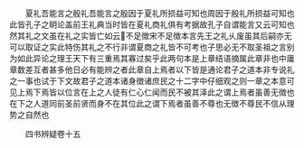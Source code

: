 <!-- { "loadSidebar": true } -->
　　夏礼吾能言之殷礼吾能言之殷因于夏礼所损益可知也周因于殷礼所损益可知也此皆孔子之眀论盖前王礼典当时皆在夏礼商礼俱有考据故孔子自谓能言又云可知也然其礼之文虽在礼之实皆亡如云不足徴宋不足徴本言先王之礼乆废虽其后嗣亦无可以取证之实此特伤其礼之不行非谓夏商之礼皆不可考也子思必无不取圣祖之言别为如此异论之理王天下有三重焉其寡过矣乎此两句本是上章结语摘属此章非也中庸章数差互者甚多他日必有能辨之者此章自上焉者以下皆是通论君子之道本非专说礼之一事也试于下文故君子之道本诸身徴诸庶民之十二字中仔细观之则一章之本意可见上焉下焉皆以位言在上之人徒有仁心仁闻而民不被其泽此之谓上焉者虽善无徴也在下之人道同前圣前贤而身不在其位此之谓下焉者虽善不尊也无徴不尊民不信从理势之自然也











　　四书辨疑卷十五
